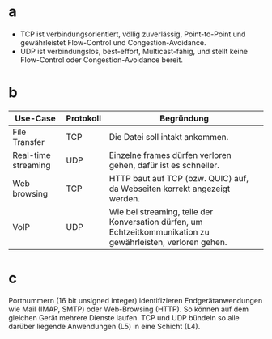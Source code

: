 # a

- TCP ist verbindungsorientiert, völlig zuverlässig, Point-to-Point und gewährleistet Flow-Control und Congestion-Avoidance.
- UDP ist verbindungslos, best-effort, Multicast-fähig, und stellt keine Flow-Control oder Congestion-Avoidance bereit.

# b

| Use-Case | Protokoll | Begründung |
| ---- | ---- | ---- |
| File Transfer | TCP | Die Datei soll intakt ankommen. |
| Real-time streaming | UDP | Einzelne frames dürfen verloren gehen, dafür ist es schneller. |
| Web browsing | TCP | HTTP baut auf TCP (bzw. QUIC) auf, da Webseiten korrekt angezeigt werden. |
| VoIP | UDP | Wie bei streaming, teile der Konversation dürfen, um Echtzeitkommunikation zu gewährleisten, verloren gehen. |

# c

Portnummern (16 bit unsigned integer) identifizieren Endgerätanwendungen wie Mail (IMAP, SMTP) oder Web-Browsing (HTTP). So können auf dem gleichen Gerät mehrere Dienste laufen. TCP und UDP bündeln so alle darüber liegende Anwendungen (L5) in eine Schicht (L4).
